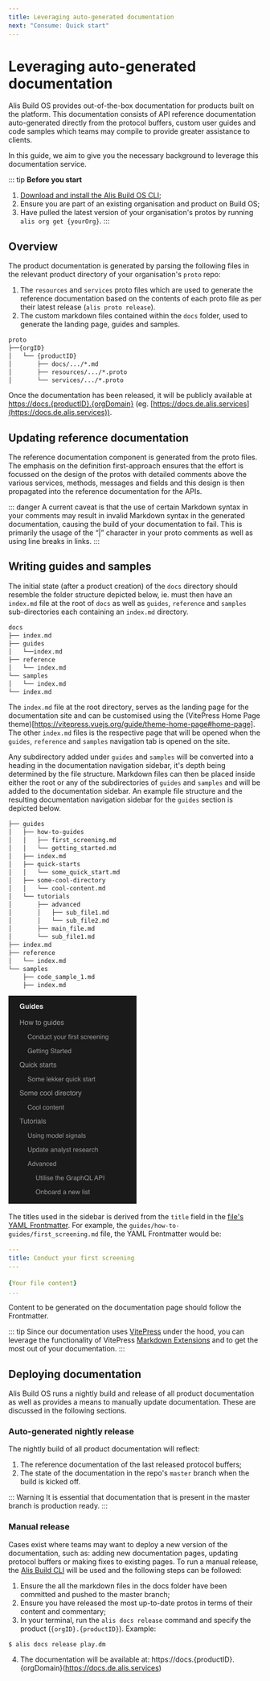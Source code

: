 ```yaml
---
title: Leveraging auto-generated documentation
next: "Consume: Quick start"
---
```


# Leveraging auto-generated documentation

Alis Build OS provides out-of-the-box documentation for products built on the platform. This documentation consists of API reference documentation auto-generated directly from the protocol buffers, custom user guides and code samples which teams may compile to provide greater assistance to clients.

In this guide, we aim to give you the necessary background to leverage this documentation service.

::: tip **Before you start**
1. [Download and install the Alis Build OS CLI](/guides/configuration/command-line-interface);
2. Ensure you are part of an existing organisation and product on Build OS;
3. Have pulled the latest version of your organisation's protos by running `alis org get {yourOrg}`.
:::

## Overview

The product documentation is generated by parsing the following files in the relevant product directory of your organisation's `proto` repo:
1. The `resources` and `services` proto files which are used to generate the reference documentation based on the contents of each proto file as per their latest release (`alis proto release`).
2. The custom markdown files contained within the `docs` folder, used to generate the landing page, guides and samples.
```
proto
├──{orgID}
│   └── {productID}
│       ├── docs/.../*.md
│       ├── resources/.../*.proto
│       └── services/.../*.proto
```

Once the documentation has been released, it will be publicly available at [https://docs.{productID}.{orgDomain}](https://docs.de.alis.services) (eg. [https://docs.de.alis.services](https://docs.de.alis.services)).

## Updating reference documentation

The reference documentation component is generated from the proto files. The emphasis on the definition first-approach ensures that the effort is focussed on the design of the protos with detailed comments above the various services, methods, messages and fields and this design is then propagated into the reference documentation for the APIs.

::: danger
A current caveat is that the use of certain Markdown syntax in your comments may result in invalid Markdown syntax in the generated documentation, causing the build of your documentation to fail. This is primarily the usage of the “|” character in your proto comments as well as using line breaks in links.
:::

## Writing guides and samples

The initial state (after a product creation) of the `docs` directory should resemble the folder structure depicted below, ie. must then have an `index.md` file at the root of `docs` as well as `guides`, `reference` and `samples` sub-directories each containing an `index.md` directory.

```
docs
├── index.md
├── guides
│   └──index.md
├── reference
│   └── index.md
└── samples
│   └── index.md
└── index.md
```

The `index.md` file at the root directory, serves as the landing page for the documentation site and can be customised using the (VitePress Home Page theme)[https://vitepress.vuejs.org/guide/theme-home-page#home-page]. The other `index.md` files is the respective page that will be opened when the `guides`, `reference` and `samples` navigation tab is opened on the site.

Any subdirectory added under `guides` and `samples` will be converted into a heading in the documentation navigation sidebar, it's depth being determined by the file structure. Markdown files can then be placed inside either the root or any of the subdirectories of `guides` and `samples` and will be added to the documentation sidebar. An example file structure and the resulting documentation navigation sidebar for the `guides` section is depicted below.


```
├── guides
│   ├── how-to-guides
│   │   ├── first_screening.md
│   │   └── getting_started.md
│   ├── index.md
│   ├── quick-starts
│   │   └── some_quick_start.md
│   ├── some-cool-directory
│   │   └── cool-content.md
│   └── tutorials
│       ├── advanced
│       │   ├── sub_file1.md
│       │   └── sub_file2.md
│       ├── main_file.md
│       └── sub_file1.md
├── index.md
├── reference
│   └── index.md
└── samples
    ├── code_sample_1.md
    ├── index.md
```
![](./img/docs-folder-structure.png)


The titles used in the sidebar is derived from the `title` field in the [file's YAML Frontmatter](https://vitepress.vuejs.org/guide/frontmatter). For example, the `guides/how-to-guides/first_screening.md` file, the YAML Frontmatter would be:

```yaml
---
title: Conduct your first screening
---

{Your file content}
...
```

Content to be generated on the documentation page should follow the Frontmatter.

::: tip
Since our documentation uses [VitePress](https://vitepress.vuejs.org/) under the hood, you can leverage the functionality of VitePress [Markdown Extensions](https://vitepress.vuejs.org/guide/markdown) and to get the most out of your documentation.
:::


## Deploying documentation

Alis Build OS runs a nightly build and release of all product documentation as well as provides a means to manually update documentation. These are discussed in the following sections.

### Auto-generated nightly release

The nightly build of all product documentation will reflect:
1. The reference documentation of the last released protocol buffers;
2. The state of the documentation in the repo's `master` branch when the build is kicked off.

::: Warning
It is essential that documentation that is present in the master branch is production ready.
:::

### Manual release

Cases exist where teams may want to deploy a new version of the documentation, such as: adding new documentation pages, updating protocol buffers or making fixes to existing pages. To run a manual release, the [Alis Build CLI](/guides/configuration/command-line-interface) will be used and the following steps can be followed:

1. Ensure the all the markdown files in the docs folder have been committed and pushed to the master branch;
2. Ensure you have released the most up-to-date protos in terms of their content and commentary;
3. In your terminal, run the `alis docs release` command and specify the product (`{orgID}.{productID}`). Example:

```bash
$ alis docs release play.dm
```

4. The documentation will be available at: https://docs.{productID}.{orgDomain}(https://docs.de.alis.services)

